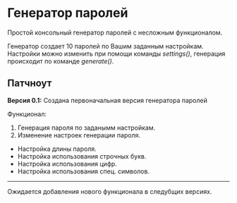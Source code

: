 <h1>Генератор паролей</h1>

Простой консольный генератор паролей с несложным функционалом.

Генератор создает 10 паролей по Вашим заданным настройкам. Настройки можно изменить при помощи команды *settings()*, генерация происходит по команде *generate()*.

**Патчноут**
---
**Версия 0.1:**
Создана первоначальная версия генератора паролей

Функционал:
1. Генерация пароля по заданымм настройкам.
2. Изменение настроек генерации пароля.
 - Настройка длины пароля.
 - Настройка использования строчных букв.
 - Настройка использования цифр.
 - Настройка использования спец. символов.
---

Ожидается добавления нового функционала в следубщих версиях.
